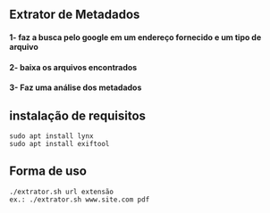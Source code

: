 ## Extrator de Metadados
#### 1- faz a busca pelo google em um endereço fornecido e um tipo de arquivo
#### 2- baixa os arquivos encontrados
#### 3- Faz uma análise dos metadados

## instalação de requisitos
```
sudo apt install lynx
sudo apt install exiftool
```

## Forma de uso
```
./extrator.sh url extensão
ex.: ./extrator.sh www.site.com pdf
```
